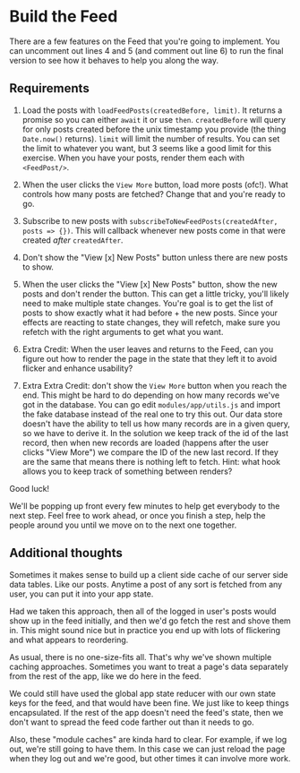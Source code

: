 # Build the Feed

There are a few features on the Feed that you're going to implement. You can uncomment out lines 4 and 5 (and comment out line 6) to run the final version to see how it behaves to help you along the way.

## Requirements

1. Load the posts with `loadFeedPosts(createdBefore, limit)`. It returns a promise so you can either `await` it or use `then`. `createdBefore` will query for only posts created before the unix timestamp you provide (the thing `Date.now()` returns). `limit` will limit the number of results. You can set the limit to whatever you want, but 3 seems like a good limit for this exercise. When you have your posts, render them each with `<FeedPost/>`.

2. When the user clicks the `View More` button, load more posts (ofc!). What controls how many posts are fetched? Change that and you're ready to go.

3. Subscribe to new posts with `subscribeToNewFeedPosts(createdAfter, posts => {})`. This will callback whenever new posts come in that were created _after_ `createdAfter`.

4. Don't show the "View [x] New Posts" button unless there are new posts to show.

5. When the user clicks the "View [x] New Posts" button, show the new posts and don't render the button. This can get a little tricky, you'll likely need to make multiple state changes. You're goal is to get the list of posts to show exactly what it had before + the new posts. Since your effects are reacting to state changes, they will refetch, make sure you refetch with the right arguments to get what you want.

6. Extra Credit: When the user leaves and returns to the Feed, can you figure out how to render the page in the state that they left it to avoid flicker and enhance usability?

7. Extra Extra Credit: don't show the `View More` button when you reach the end. This might be hard to do depending on how many records we've got in the database. You can go edit `modules/app/utils.js` and import the fake database instead of the real one to try this out. Our data store doesn't have the ability to tell us how many records are in a given query, so we have to derive it. In the solution we keep track of the id of the last record, then when new records are loaded (happens after the user clicks "View More") we compare the ID of the new last record. If they are the same that means there is nothing left to fetch. Hint: what hook allows you to keep track of something between renders?

Good luck!

We'll be popping up front every few minutes to help get everybody to the next step. Feel free to work ahead, or once you finish a step, help the people around you until we move on to the next one together.

## Additional thoughts

Sometimes it makes sense to build up a client side cache of our server side data tables. Like our posts. Anytime a post of any sort is fetched from any user, you can put it into your app state.

Had we taken this approach, then all of the logged in user's posts would show up in the feed initially, and then we'd go fetch the rest and shove them in. This might sound nice but in practice you end up with lots of flickering and what appears to reordering.

As usual, there is no one-size-fits all. That's why we've shown multiple caching approaches. Sometimes you want to treat a page's data separately from the rest of the app, like we do here in the feed.

We could still have used the global app state reducer with our own state keys for the feed, and that would have been fine. We just like to keep things encapsulated. If the rest of the app doesn't need the feed's state, then we don't want to spread the feed code farther out than it needs to go.

Also, these "module caches" are kinda hard to clear. For example, if we log out, we're still going to have them. In this case we can just reload the page when they log out and we're good, but other times it can involve more work.
